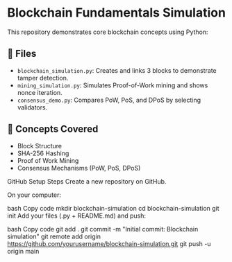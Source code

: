 # Blockchain Fundamentals Simulation

This repository demonstrates core blockchain concepts using Python:

## 🔹 Files

- `blockchain_simulation.py`: Creates and links 3 blocks to demonstrate tamper detection.
- `mining_simulation.py`: Simulates Proof-of-Work mining and shows nonce iteration.
- `consensus_demo.py`: Compares PoW, PoS, and DPoS by selecting validators.

## 🔧 Concepts Covered

- Block Structure
- SHA-256 Hashing
- Proof of Work Mining
- Consensus Mechanisms (PoW, PoS, DPoS)


GitHub Setup Steps
Create a new repository on GitHub.

On your computer:

bash
Copy code
mkdir blockchain-simulation
cd blockchain-simulation
git init
Add your files (.py + README.md) and push:

bash
Copy code
git add .
git commit -m "Initial commit: Blockchain simulation"
git remote add origin https://github.com/yourusername/blockchain-simulation.git
git push -u origin main
